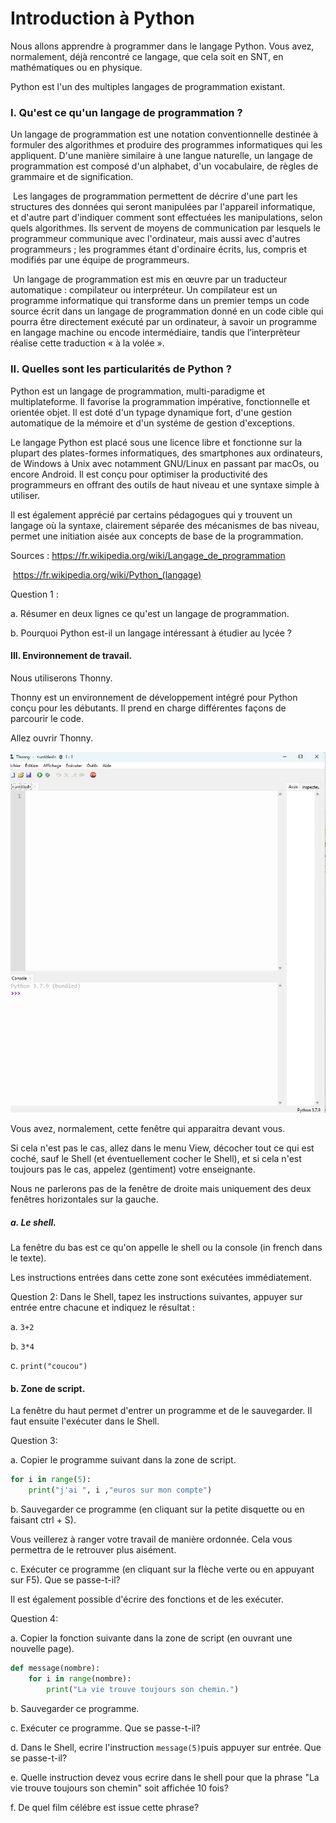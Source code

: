 # Introduction à Python

Nous allons apprendre à programmer dans le langage Python. Vous avez, normalement, déjà rencontré ce langage, que cela soit en SNT, en mathématiques ou en physique. 

Python est l'un des multiples langages de programmation existant. 



### I. Qu'est ce qu'un langage de programmation ? 

Un langage de programmation est une notation conventionnelle destinée à formuler des algorithmes et produire des programmes informatiques qui les appliquent. D'une manière similaire à une langue naturelle, un langage de programmation est composé d'un alphabet, d'un vocabulaire, de règles de grammaire et de signification. 

​	Les langages de programmation permettent de décrire d'une part les structures des données qui seront manipulées par l'appareil informatique, et d'autre part d'indiquer comment sont effectuées les manipulations, selon quels algorithmes. Ils servent de moyens de communication par lesquels le programmeur communique avec l'ordinateur, mais aussi avec d'autres programmeurs ; les programmes étant d'ordinaire écrits, lus, compris et modifiés par une équipe de programmeurs.  

​	Un langage de programmation est mis en œuvre par un traducteur automatique : compilateur ou interpréteur.  Un compilateur est un programme informatique qui transforme dans un premier temps un code source écrit dans un langage de programmation donné en un code cible qui pourra être directement exécuté par un ordinateur, à savoir un programme en langage machine ou encode intermédiaire, tandis que l’interprèteur réalise cette traduction « à la volée ».

### II. Quelles sont les particularités de Python ? 

Python est un langage de programmation, multi-paradigme et multiplateforme. Il favorise la programmation impérative, fonctionnelle et orientée objet. Il est doté d'un typage dynamique fort, d'une gestion automatique de la mémoire et d'un systéme de gestion d'exceptions. 

Le langage Python est placé sous une licence libre et fonctionne sur la plupart des plates-formes informatiques, des smartphones aux ordinateurs, de Windows à Unix avec notamment GNU/Linux en passant par macOs, ou encore Android. Il est conçu pour optimiser la productivité des programmeurs en offrant des outils de haut niveau et une syntaxe simple à utiliser. 

Il est également apprécié par certains pédagogues qui y trouvent un langage où la syntaxe, clairement séparée des mécanismes de bas niveau, permet une initiation aisée aux concepts de base de la programmation. 



Sources : https://fr.wikipedia.org/wiki/Langage_de_programmation

​	   https://fr.wikipedia.org/wiki/Python_(langage)



Question 1 :

a. Résumer en deux lignes ce qu'est un langage de programmation. 





b. Pourquoi Python est-il un langage intéressant à étudier au lycée ?











#### III. Environnement de travail. 



Nous utiliserons Thonny.  

Thonny est un environnement de développement intégré pour Python conçu pour les débutants. Il prend en charge différentes façons de parcourir le code. 



Allez ouvrir Thonny. 

![](/Python/IMG/thonny.jpg)

Vous avez, normalement, cette fenêtre qui apparaitra devant vous. 

Si cela n'est pas le cas, allez dans le menu View, décocher tout ce qui est coché, sauf le Shell (et éventuellement cocher le Shell), et si cela n'est toujours pas le cas, appelez (gentiment) votre enseignante. 

Nous ne parlerons pas de la fenêtre de droite mais uniquement des deux fenêtres horizontales sur la gauche. 

##### a. Le shell. 

La fenêtre du bas est ce qu'on appelle le shell ou la console (in french dans le texte). 

Les instructions entrées dans cette zone sont exécutées immédiatement. 

Question 2: Dans le Shell, tapez les instructions suivantes, appuyer sur entrée entre chacune 	et indiquez le résultat :

a. `3+2`

b. `3*4`

c. `print("coucou")`



#### b. Zone de script. 

La fenêtre du haut permet d'entrer un programme et de le sauvegarder. Il faut ensuite l'exécuter dans le Shell. 

Question 3: 

a. Copier le programme suivant dans la zone de script. 

```python
for i in range(5):
    print("j'ai ", i ,"euros sur mon compte")
```

b. Sauvegarder ce programme (en cliquant sur la petite disquette ou en faisant ctrl + S). 

Vous veillerez à ranger votre travail de manière ordonnée. Cela vous permettra de le retrouver plus aisément. 

c. Exécuter ce programme (en cliquant sur la flèche verte ou en appuyant sur F5). Que se passe-t-il? 

Il est également possible d'écrire des fonctions et de les exécuter. 

Question 4: 

a. Copier la fonction suivante dans la zone de script (en ouvrant une nouvelle page). 

```python
def message(nombre):
    for i in range(nombre):
        print("La vie trouve toujours son chemin.")
```

b. Sauvegarder ce programme. 

c. Exécuter ce programme. Que se passe-t-il? 

d. Dans le Shell, ecrire l'instruction `message(5)`puis appuyer sur entrée. Que se passe-t-il? 

e. Quelle instruction devez vous ecrire dans le shell pour que la phrase "La vie trouve toujours son chemin" soit affichée 10 fois? 

f. De quel film célébre est issue cette phrase? 


